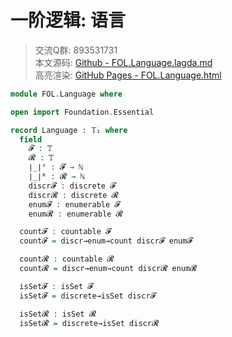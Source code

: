 # 一阶逻辑: 语言

> 交流Q群: 893531731  
> 本文源码: [Github - FOL.Language.lagda.md](https://github.com/choukh/MetaLogic/blob/main/src/FOL/Language.agda)  
> 高亮渲染: [GitHub Pages - FOL.Language.html](https://choukh.github.io/MetaLogic/FOL.Language.html)  

```agda
module FOL.Language where

open import Foundation.Essential

record Language : 𝕋₁ where
  field
    𝓕 : 𝕋
    𝓡 : 𝕋
    ∣_∣ᶠ : 𝓕 → ℕ
    ∣_∣ᴿ : 𝓡 → ℕ
    discr𝓕 : discrete 𝓕
    discr𝓡 : discrete 𝓡
    enum𝓕 : enumerable 𝓕
    enum𝓡 : enumerable 𝓡

  count𝓕 : countable 𝓕
  count𝓕 = discr→enum→count discr𝓕 enum𝓕

  count𝓡 : countable 𝓡
  count𝓡 = discr→enum→count discr𝓡 enum𝓡

  isSet𝓕 : isSet 𝓕
  isSet𝓕 = discrete→isSet discr𝓕

  isSet𝓡 : isSet 𝓡
  isSet𝓡 = discrete→isSet discr𝓡
```
